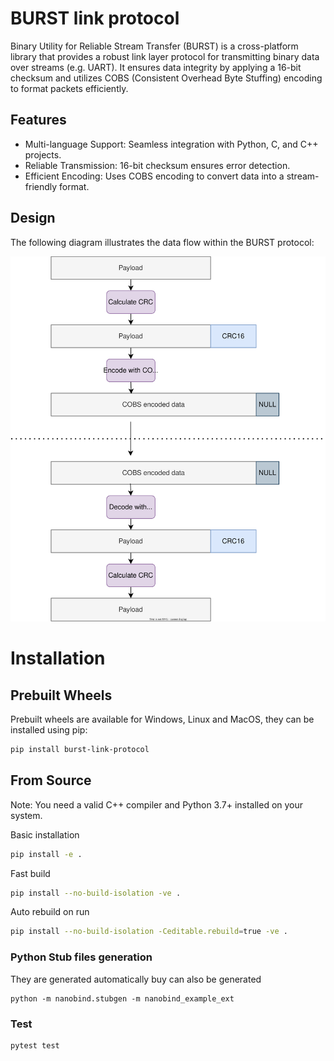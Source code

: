 # BURST link protocol 
Binary Utility for Reliable Stream Transfer (BURST) is a cross-platform library that provides a robust link layer protocol for transmitting binary data over streams (e.g. UART). It ensures data integrity by applying a 16-bit checksum and utilizes COBS (Consistent Overhead Byte Stuffing) encoding to format packets efficiently.


## Features
* Multi-language Support: Seamless integration with Python, C, and C++ projects.
* Reliable Transmission: 16-bit checksum ensures error detection.
* Efficient Encoding: Uses COBS encoding to convert data into a stream-friendly format.

## Design
The following diagram illustrates the data flow within the BURST protocol:

![design](docs/design.svg "design")

# Installation

## Prebuilt Wheels

Prebuilt wheels are available for Windows, Linux and MacOS, they can be installed using pip:
```sh
pip install burst-link-protocol
```

## From Source
Note: You need a valid C++ compiler and Python 3.7+ installed on your system.

Basic installation
```sh
pip install -e .
```

Fast build
```sh
pip install --no-build-isolation -ve .
```

Auto rebuild on run
```sh
pip install --no-build-isolation -Ceditable.rebuild=true -ve .
```


### Python Stub files generation

They are generated automatically buy can also be generated 

```
python -m nanobind.stubgen -m nanobind_example_ext
```

### Test

```sh
pytest test
```


